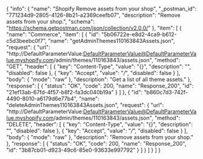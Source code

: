 {
  "info": {
    "name": "Shopify Remove assets from your shop",
    "_postman_id": "771234d9-2805-4126-8b21-a2369ceefb07",
    "description": "Remove assets from your shop.",
    "schema": "https://schema.getpostman.com/json/collection/v2.0.0/"
  },
  "item": [
    {
      "name": "Commerce",
      "item": [
        {
          "id": "5b06722e-e8d2-4ca9-b612-c5d3beebc0f7",
          "name": "getAdminThemes110163843Assets.json",
          "request": {
            "url": "http://DefaultParameterValue:DefaultParameterValue@DefaultParameterValue.myshopify.com/admin/themes/110163843/assets.json",
            "method": "GET",
            "header": [
              {
                "key": "Content-Type",
                "value": "{}",
                "description": "",
                "disabled": false
              },
              {
                "key": "Accept",
                "value": "*/*",
                "disabled": false
              }
            ],
            "body": {
              "mode": "raw"
            },
            "description": "Get a list of all theme assets."
          },
          "response": [
            {
              "status": "OK",
              "code": 200,
              "name": "Response_200",
              "id": "21ef13ab-67fd-4f57-b8f2-fa3dc040b19a"
            }
          ]
        },
        {
          "id": "b860c7d3-742f-4490-8010-a6179d6e77b4",
          "name": "deleteAdminThemes110163843Assets.json",
          "request": {
            "url": "http://DefaultParameterValue:DefaultParameterValue@DefaultParameterValue.myshopify.com/admin/themes/110163843/assets.json",
            "method": "DELETE",
            "header": [
              {
                "key": "Content-Type",
                "value": "{}",
                "description": "",
                "disabled": false
              },
              {
                "key": "Accept",
                "value": "*/*",
                "disabled": false
              }
            ],
            "body": {
              "mode": "raw"
            },
            "description": "Remove assets from your shop."
          },
          "response": [
            {
              "status": "OK",
              "code": 200,
              "name": "Response_200",
              "id": "3b87cb01-d923-49c6-85e0-93633e997792"
            }
          ]
        }
      ]
    }
  ]
}